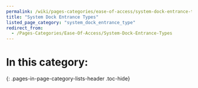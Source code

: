 ```yaml
---
permalink: /wiki/pages-categories/ease-of-access/system-dock-entrance-types
title: "System Dock Entrance Types"
listed_page_category: "system_dock_entrance_type"
redirect_from:
  - /Pages-Categories/Ease-Of-Access/System-Dock-Entrance-Types
---
```


# In this category:
{: .pages-in-page-category-lists-header .toc-hide}